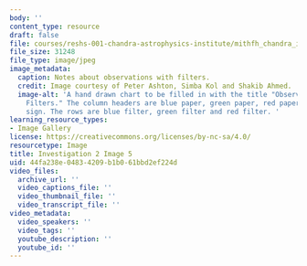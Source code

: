```yaml
---
body: ''
content_type: resource
draft: false
file: courses/reshs-001-chandra-astrophysics-institute/mithfh_chandra_inv2_5.jpg
file_size: 31248
file_type: image/jpeg
image_metadata:
  caption: Notes about observations with filters.
  credit: Image courtesy of Peter Ashton, Simba Kol and Shakib Ahmed.
  image-alt: 'A hand drawn chart to be filled in with the title "Observations with
    Filters." The column headers are blue paper, green paper, red paper, and exit
    sign. The rows are blue filter, green filter and red filter. '
learning_resource_types:
- Image Gallery
license: https://creativecommons.org/licenses/by-nc-sa/4.0/
resourcetype: Image
title: Investigation 2 Image 5
uid: 44fa238e-0483-4209-b1b0-61bbd2ef224d
video_files:
  archive_url: ''
  video_captions_file: ''
  video_thumbnail_file: ''
  video_transcript_file: ''
video_metadata:
  video_speakers: ''
  video_tags: ''
  youtube_description: ''
  youtube_id: ''
---
```


